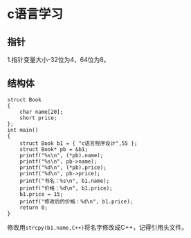 # c语言学习  
## 指针  
1.指针变量大小-32位为4，64位为8。  
## 结构体  
```
struct Book
{
	char name[20];
	short price;
};
int main()
{
	struct Book b1 = { "c语言程序设计",55 };
	struct Book* pb = &b1;
	printf("%s\n", (*pb).name);
	printf("%s\n", pb->name);
	printf("%d\n", (*pb).price);
	printf("%d\n", pb->price);
	printf("书名：%s\n", b1.name);
	printf("价格：%d\n", b1.price);
	b1.price = 15;
	printf("修改后的价格：%d\n", b1.price);
	return 0;
}
```
修改用`strcpy(b1.name,C++)`将名字修改成C++，记得引用头文件。  

